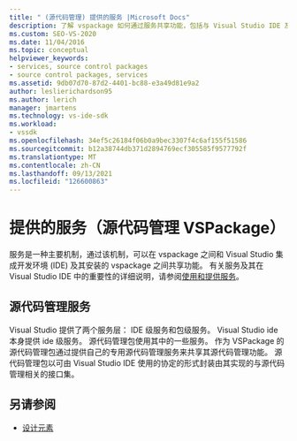 ```yaml
---
title: " (源代码管理) 提供的服务 |Microsoft Docs"
description: 了解 vspackage 如何通过服务共享功能，包括与 Visual Studio IDE 及其 vspackage 交互。
ms.custom: SEO-VS-2020
ms.date: 11/04/2016
ms.topic: conceptual
helpviewer_keywords:
- services, source control packages
- source control packages, services
ms.assetid: 9db07d70-87d2-4401-bc88-e3a49d81e9a2
author: leslierichardson95
ms.author: lerich
manager: jmartens
ms.technology: vs-ide-sdk
ms.workload:
- vssdk
ms.openlocfilehash: 34ef5c26184f06b0a9bec3307f4c6af155f51586
ms.sourcegitcommit: b12a38744db371d2894769ecf305585f9577792f
ms.translationtype: MT
ms.contentlocale: zh-CN
ms.lasthandoff: 09/13/2021
ms.locfileid: "126600863"
---
```

# <a name="services-provided-source-control-vspackage"></a>提供的服务（源代码管理 VSPackage）
服务是一种主要机制，通过该机制，可以在 vspackage 之间和 Visual Studio 集成开发环境 (IDE) 及其安装的 vspackage 之间共享功能。 有关服务及其在 Visual Studio IDE 中的重要性的详细说明，请参阅[使用和提供服务](../../extensibility/using-and-providing-services.md)。

## <a name="the-source-control-service"></a>源代码管理服务
 Visual Studio 提供了两个服务层： IDE 级服务和包级服务。 Visual Studio ide 本身提供 ide 级服务。 源代码管理包使用其中的一些服务。 作为 VSPackage 的源代码管理包通过提供自己的专用源代码管理服务来共享其源代码管理功能。 源代码管理包以可由 Visual Studio IDE 使用的协定的形式封装由其实现的与源代码管理相关的接口集。

## <a name="see-also"></a>另请参阅
- [设计元素](../../extensibility/internals/source-control-vspackage-design-elements.md)

